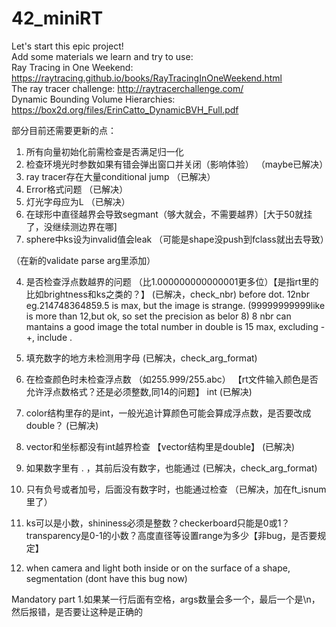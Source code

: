 # 42_miniRT
Let's start this epic project!   
Add some materials we learn and try to use:   
Ray Tracing in One Weekend: https://raytracing.github.io/books/RayTracingInOneWeekend.html   
The ray tracer challenge: http://raytracerchallenge.com/  
Dynamic Bounding Volume Hierarchies: https://box2d.org/files/ErinCatto_DynamicBVH_Full.pdf   

部分目前还需要更新的点：   
1. 所有向量初始化前需检查是否满足归一化 
2. 检查环境光时参数如果有错会弹出窗口并关闭（影响体验）                    （maybe已解决）
3. ray tracer存在大量conditional jump                              （已解决）
5. Error格式问题                                                   （已解决）
8. 灯光字母应为L                                                   （已解决）
9. 在球形中直径越界会导致segmant（够大就会，不需要越界）[大于50就挂了，没继续测边界在哪]
11. sphere中ks设为invalid值会leak （可能是shape没push到fclass就出去导致）


（在新的validate parse arg里添加）

4. 是否检查浮点数越界的问题 （比1.000000000000001更多位）【是指rt里的比如brightness和ks之类的？】  (已解决，check_nbr)
	before dot. 12nbr eg.214748364859.5 is max, but the image is strange. (99999999999like is more than 12,but ok, so set the precision as belor 8)
	8 nbr can mantains a good image
	the total number in double is 15 max, excluding -+, include .
   
7. 填充数字的地方未检测用字母                                        (已解决，check_arg_format)
   
6. 在检查颜色时未检查浮点数 （如255.999/255.abc） 【rt文件输入颜色是否允许浮点数格式？还是必须整数,同14的问题】 int   (已解决)
15. color结构里存的是int，一般光追计算颜色可能会算成浮点数，是否要改成double？ (已解决)

10. vector和坐标都没有int越界检查  【vector结构里是double】  (已解决)
    
12. 如果数字里有 . ，其前后没有数字，也能通过                         (已解决，check_arg_format)
    
14. 只有负号或者加号，后面没有数字时，也能通过检查                    （已解决，加在ft_isnum里了）
    
16. ks可以是小数，shininess必须是整数？checkerboard只能是0或1？transparency是0-1的小数？高度直径等设置range为多少【非bug，是否要规定】

17. when camera and light both inside or on the surface of a shape, segmentation  (dont have this bug now)

Mandatory part
1.如果某一行后面有空格，args数量会多一个，最后一个是\n，然后报错，是否要让这种是正确的